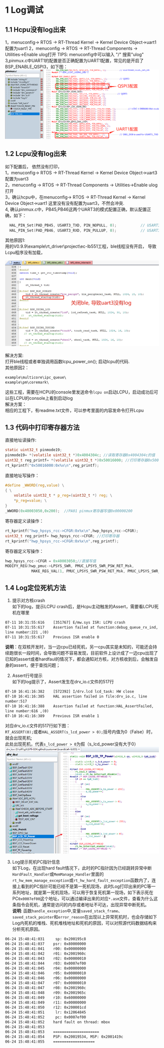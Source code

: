 # 1 Log调试
## 1.1 Hcpu没有log出来
1，menuconfig→ RTOS → RT-Thread Kernel → Kernel Device Object→uart1配置为uart1
2，menuconfig → RTOS → RT-Thread Components → Utilities→Enable ulog打开
TIPS: menuconfig中可以输入 "/" 搜索"ulog"
3,pinmux.c中UART1的配置是否正确配置为UART1配置，常见的是开启了BSP_ENABLE_QSPI3，如下图：
<br>![alt text](./assets/log/log001.png)<br>    

## 1.2 Lcpu没有log出来
如下配置后， 依然没有打印，<br>
  1，menuconfig→ RTOS → RT-Thread Kernel → Kernel Device Object→uart3配置为uart3<br>
  2，menuconfig → RTOS → RT-Thread Components → Utilities→Enable ulog打开<br>
  3，确认hcpu中，在menuconfig→ RTOS → RT-Thread Kernel → Kernel Device Object→uart1 这里没有没有配置为uart3，不然会冲突.<br>
  4, 确认pinmux.c中，PB45,PB46这两个UART3的模式配置正确，默认配置正确，如下：<br>
  ```c
    HAL_PIN_Set(PAD_PB45, USART3_TXD, PIN_NOPULL, 0);           // USART3 TX/SPI3_INT
    HAL_PIN_Set(PAD_PB46, USART3_RXD, PIN_PULLUP, 0);           // USART3 RX
```	
其他原因1: <br>
用的V0.9.9\example\rt_driver\project\ec-lb551工程，ble线程没有开启， 导致Lcpu程序没有加载，<br>
<br>![alt text](./assets/log/log002.png)<br>       
解决方案:<br>
打开ble线程或者单独调用函数lcpu_power_on(); 启动lcpu的代码.<br>
其他原因2：<br>
```
example\multicore\ipc_queue\
example\pm\coremark\
```
这些工程，需要在HCPU的console里发送命令`lcpu on`启动LCPU，启动成功后可以在LCPU的console上看到启动log<br>
解决方案：<br>
相应的工程下，有readme.txt文件，可以参考里面的内容发命令打开Lcpu<br>

## 1.3 代码中打印寄存器方法
直接地址读操作:
```c
static uint32_t pinmode19;
pinmode19= *(volatile uint32_t *)0x4004304c; //读取寄存器0x4004304c的值
uint32_t reg_printf= *(volatile uint32_t *)0x50016000; //打印寄存器0x50016000的值
rt_kprintf("0x50016000:0x%x\n",reg_printf);
```
直接地址写操作：
```c
#define _WWORD(reg,value) \
{ \
    volatile uint32_t * p_reg=(uint32_t *) reg; \
    *p_reg=value; \
}
_WWORD(0x40003050,0x200);  //PA01 pinmux寄存器写值0x00000200
```
寄存器定义读操作：
```c
rt_kprintf("hwp_hpsys_rcc->CFGR:0x%x\n",hwp_hpsys_rcc->CFGR);
uint32_t reg_printf= hwp_hpsys_rcc->CFGR; //打印寄存器
rt_kprintf("hwp_hpsys_rcc->CFGR:0x%x\n",reg_printf);
```
寄存器定义写操作：
```c
hwp_hpsys_rcc->CFGR = 0x40003050;//直接写值
MODIFY_REG(hwp_pmuc->LPSYS_SWR, PMUC_LPSYS_SWR_PSW_RET_Msk,
			MAKE_REG_VAL(1, PMUC_LPSYS_SWR_PSW_RET_Msk, PMUC_LPSYS_SWR_PSW_RET_Pos)); //只修改PMUC_LPSYS_SWR_PSW_RET_Msk的值为1，其他地方不变；

```
## 1.4 Log定位死机方法
1. 提示对方核crash<br>
如下的log，提示LCPU crash后，是Hcpu主动触发的Assert，需要看LCPU死机在哪里<br>
```
07-11 10:31:55:616    [351767] E/mw.sys ISR: LCPU crash
07-11 10:31:55:617    Assertion failed at function:debug_queue_rx_ind, line number:221 ,(0)
07-11 10:31:55:617    Previous ISR enable 0
```
**说明**：在双核开发时，当一边cpu已经死机，另一cpu其实是未知的，可能还会持续跑很长一段时间，会导致问题不容易发现，目前软件上设计成了一边cpu出现了已知的assert或者hardfaul的情况下，都会通知对方核，对方核收到后，会触发自身的assert，便于查找问题； 

2. Assert行号提示<br>
如下的log提示了，Assert发生在drv_io.c文件的517行
```
07-10 16:41:16:382    [572392] I/drv.lcd lcd_task: HW close
07-10 16:41:16:385    HAL assertion failed in file:drv_io.c, line number:517 
07-10 16:41:16:388    Assertion failed at function:HAL_AssertFailed, line number:616 ,(0)
07-10 16:41:16:389    Previous ISR enable 1
```
对应drv_io.c文件的517行如下图：<br>
`RT_ASSERT(0);`或者`HAL_ASSERT(s_lcd_power > 0);`括号内值为0（False）时，就会出现死机;<br>
此处出现死机，代表`s_lcd_power > 0`为假（s_lcd_power没有大于0）
<br>![alt text](./assets/log/log003.png)<br>  

3. Log提示死机PC指针信息<br>
如下Log，在出现hard fault情况下，此时的PC指针因为已经跳转异常中断`HardFault_Handler`或`MemManage_Handler`里面的`rt_hw_mem_manage_exception`或`rt_hw_hard_fault_exception`函数内了，连接上看到的PC指针可能已经不是第一死机现场，此时Log打印出来的PC等一系列地址，就是第一死机现场，可以用于恢复死机第一现场，如下表示死在PC`0x0007ef00`这个地址，可以通过编译出来的对应`*.asm`文件，查看为什么这条指令会死机，通常是访问的内存或者地址不可达，出现异常中断死机。<br> 
**说明**: 函数`handle_exception`中,变量`saved_stack_frame`、`saved_stack_pointer`和`error_reason`在出现以上异常死机时，也会存储如下Log内死机的堆栈、死机堆栈地址和死机的原因，可以对照源代码数据结构来分析死机原因。
```
06-24 15:48:41:031     sp: 0x200195c8
06-24 15:48:41:037    psr: 0x80000000
06-24 15:48:41:041    r00: 0x00000000
06-24 15:48:41:042    r01: 0x2001960c
06-24 15:48:41:043    r02: 0x00000010
06-24 15:48:41:044    r03: 0x0007ef00
06-24 15:48:41:045    r04: 0x00000000
06-24 15:48:41:046    r05: 0x00000010
06-24 15:48:41:046    r06: 0x00000000
06-24 15:48:41:047    r07: 0x00000010
06-24 15:48:41:047    r08: 0x2001960c
06-24 15:48:41:048    r09: 0x2001965c
06-24 15:48:41:049    r10: 0x60000000
06-24 15:48:41:049    r11: 0x00000000
06-24 15:48:41:050    r12: 0x200001cd
06-24 15:48:41:051     lr: 0x12064845
06-24 15:48:41:052     pc: 0x0007ef00
06-24 15:48:41:052    hard fault on thread: mbox
06-24 15:48:41:053    
06-24 15:48:41:053    =====================
06-24 15:48:41:054    PSP: 0x20019534, MSP: 0x2001419c
06-24 15:48:41:055    ===================
```